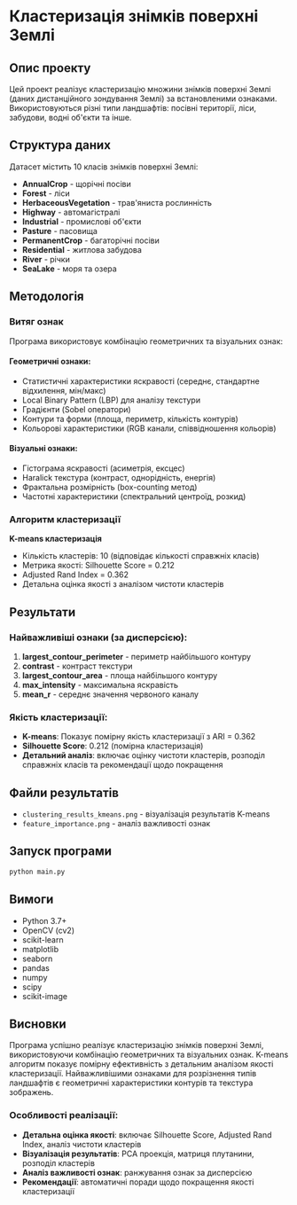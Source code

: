 # Кластеризація знімків поверхні Землі

## Опис проекту

Цей проект реалізує кластеризацію множини знімків поверхні Землі (даних дистанційного зондування Землі) за встановленими ознаками. Використовуються різні типи ландшафтів: посівні території, ліси, забудови, водні об'єкти та інше.

## Структура даних

Датасет містить 10 класів знімків поверхні Землі:
- **AnnualCrop** - щорічні посіви
- **Forest** - ліси
- **HerbaceousVegetation** - трав'яниста рослинність
- **Highway** - автомагістралі
- **Industrial** - промислові об'єкти
- **Pasture** - пасовища
- **PermanentCrop** - багаторічні посіви
- **Residential** - житлова забудова
- **River** - річки
- **SeaLake** - моря та озера

## Методологія

### Витяг ознак

Програма використовує комбінацію геометричних та візуальних ознак:

#### Геометричні ознаки:
- Статистичні характеристики яскравості (середнє, стандартне відхилення, мін/макс)
- Local Binary Pattern (LBP) для аналізу текстури
- Градієнти (Sobel оператори)
- Контури та форми (площа, периметр, кількість контурів)
- Кольорові характеристики (RGB канали, співвідношення кольорів)

#### Візуальні ознаки:
- Гістограма яскравості (асиметрія, ексцес)
- Haralick текстура (контраст, однорідність, енергія)
- Фрактальна розмірність (box-counting метод)
- Частотні характеристики (спектральний центроїд, розкид)

### Алгоритм кластеризації

**K-means кластеризація**
- Кількість кластерів: 10 (відповідає кількості справжніх класів)
- Метрика якості: Silhouette Score = 0.212
- Adjusted Rand Index = 0.362
- Детальна оцінка якості з аналізом чистоти кластерів

## Результати

### Найважливіші ознаки (за дисперсією):
1. **largest_contour_perimeter** - периметр найбільшого контуру
2. **contrast** - контраст текстури
3. **largest_contour_area** - площа найбільшого контуру
4. **max_intensity** - максимальна яскравість
5. **mean_r** - середнє значення червоного каналу

### Якість кластеризації:
- **K-means**: Показує помірну якість кластеризації з ARI = 0.362
- **Silhouette Score**: 0.212 (помірна кластеризація)
- **Детальний аналіз**: включає оцінку чистоти кластерів, розподіл справжніх класів та рекомендації щодо покращення

## Файли результатів

- `clustering_results_kmeans.png` - візуалізація результатів K-means
- `feature_importance.png` - аналіз важливості ознак

## Запуск програми

```bash
python main.py
```

## Вимоги

- Python 3.7+
- OpenCV (cv2)
- scikit-learn
- matplotlib
- seaborn
- pandas
- numpy
- scipy
- scikit-image

## Висновки

Програма успішно реалізує кластеризацію знімків поверхні Землі, використовуючи комбінацію геометричних та візуальних ознак. K-means алгоритм показує помірну ефективність з детальним аналізом якості кластеризації. Найважливішими ознаками для розрізнення типів ландшафтів є геометричні характеристики контурів та текстура зображень.

### Особливості реалізації:
- **Детальна оцінка якості**: включає Silhouette Score, Adjusted Rand Index, аналіз чистоти кластерів
- **Візуалізація результатів**: PCA проекція, матриця плутанини, розподіл кластерів
- **Аналіз важливості ознак**: ранжування ознак за дисперсією
- **Рекомендації**: автоматичні поради щодо покращення якості кластеризації
